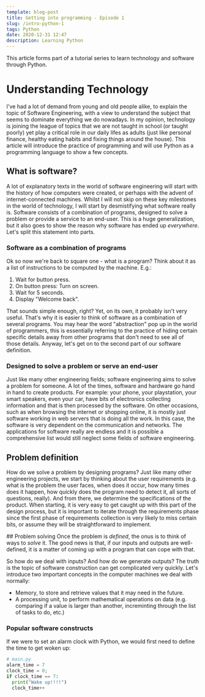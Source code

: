 ```yaml
---
template: blog-post
title: Getting into programming - Episode 1
slug: /intro-python-1
tags: Python
date: 2020-12-31 12:47
description: Learning Python
---
```

This article forms part of a tutorial series to learn technology and software through Python. 
# Understanding Technology
I've had a lot of demand from young and old people alike, to explain the topic of Software Engineering, with a view to understand the subject that seems to dominate everything we do nowadays. In my opinion, technology is joining the league of topics that we are not taught in school (or taught poorly) yet play a critical role in our daily lifes as adults (just like personal finance, healthy eating habits and fixing things around the house). 
This article will introduce the practice of programming and will use Python as a programming language to show a few concepts. 

## What is software? 
A lot of explanatory texts in the world of software engineering will start with the history of how computers were created, or perhaps with the advent of internet-connected machines. Whilst I will not skip on these key milestones in the world of technology, I will start by desmistifying what software really is. 
Software consists of a combination of programs, designed to solve a problem or provide a service to an end-user. This is a huge generalization, but it also goes to show the reason why software has ended up *everywhere*. 
Let's split this statement into parts.
### Software as a combination of programs
Ok so now we're back to square one - what is a program? Think about it as a list of instructions to be computed by the machine. E.g.:
1. Wait for button press.
2. On button press: Turn on screen.
3. Wait for 5 seconds.
4. Display "Welcome back".

That sounds simple enough, right? Yet, on its own, it probably isn't very useful. That's why it is easier to think of software as a combination of several programs. You may hear the word "abstraction" pop up in the world of programmers, this is essentially referring to the practice of hiding certain specific details away from other programs that don't need to see all of those details. Anyway, let's get on to the second part of our software definition.

### Designed to solve a problem or serve an end-user
Just like many other engineering fields; software engineering aims to solve a problem for someone. A lot of the times, software and hardware go hand in hand to create products. For example: your phone, your playstation, your smart speakers, even your car, have bits of electronics collecting information and that is then processed by the software. On other occasions, such as when browsing the internet or shopping online, it is mostly just software working in web servers that is doing all the work. In this case, the software is very dependent on the communication and networks. The applications for software really are endless and it is possible a comprehensive list would still neglect some fields of software engineering.

## Problem definition
How do we solve a problem by designing programs? Just like many other engineering projects, we start by thinking about the user requirements (e.g. what is the problem the user faces, when does it occur, how many times does it happen, how quickly does the program need to detect it, all sorts of questions, really). And from there, we determine the specifications of the product. When starting, it is very easy to get caught up with this part of the design process, but it is important to iterate through the requirements phase since the first phase of requirements collection is very likely to miss certain bits, or assume they will be straightforward to implement. 

## Problem solving
Once the problem is *defined*, the onus is to think of ways to *solve* it. The good news is that, if our inputs and outputs are well-defined, it is a matter of coming up with a program that can cope with that.

So how do we deal with inputs? And how do we generate outputs? The truth is the topic of software construction can get complicated very quickly. Let's introduce two important concepts in the computer machines we deal with normally: 
- Memory, to store and retrieve values that it may need in the future.
- A processing unit, to perform mathematical operations on data (e.g. comparing if a value is larger than another, increminting through the list of tasks to do, etc.)

### Popular software constructs
If we were to set an alarm clock with Python, we would first need to define the time to get woken up:


```python
# main.py 
alarm_time = 7
clock_time = 0;
if clock_time == 7:
  print("Wake up!!!!")
  clock_time++

```

